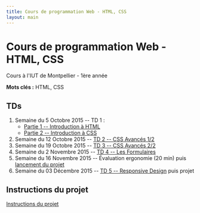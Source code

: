 ```yaml
---
title: Cours de programmation Web - HTML, CSS
layout: main
---
```


# Cours de programmation Web - HTML, CSS
Cours à l'IUT de Montpellier - 1ère année

**Mots clés :** HTML, CSS

## TDs

1. Semaine du 5 Octobre 2015 -- TD 1 :
   * [Partie 1 -- Introduction à HTML](tutorials/tutorial1_1.html)
   * [Partie 2 -- Introduction à CSS](tutorials/tutorial1_2.html)
1. Semaine du 12 Octobre 2015 -- [TD 2 -- CSS Avancés 1/2](tutorials/tutorial2.html)
1. Semaine du 19 Octobre 2015 -- [TD 3 -- CSS Avancés 2/2](tutorials/tutorial3.html)
1. Semaine du  2 Novembre 2015 -- [TD 4 -- Les Formulaires](tutorials/tutorial4.html)
1. Semaine du 16 Novembre 2015 -- Évaluation ergonomie (20 min) puis [lancement du projet](projet.html)
1. Semaine du 03 Décembre 2015 -- [TD 5 -- Responsive Design](tutorials/tutorial5.html) puis projet

## Instructions du projet

[Instructions du projet](projet.html)


